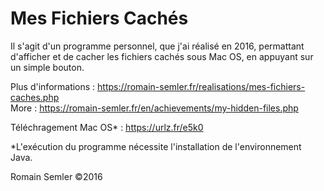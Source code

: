 # Mes Fichiers Cachés
Il s'agit d'un programme personnel, que j'ai réalisé en 2016, permattant d'afficher et de cacher les fichiers cachés sous Mac OS, en appuyant sur un simple bouton.

Plus d'informations : https://romain-semler.fr/realisations/mes-fichiers-caches.php    
More : https://romain-semler.fr/en/achievements/my-hidden-files.php

Téléchragement Mac OS* : https://urlz.fr/e5k0

*L'exécution du programme nécessite l'installation de l'environnement Java.

Romain Semler ©2016

